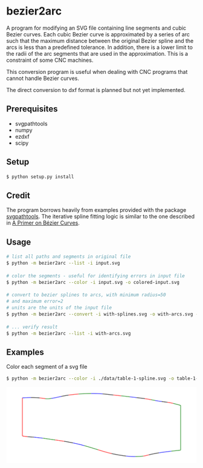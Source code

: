 # bezier2arc

A program for modifying an SVG file containing line segments and cubic 
Bezier curves. Each cubic Bezier curve is approximated by a series of arc such
that the maximum distance between the original Bezier spline and the arcs is less than a predefined tolerance.
In addition, there is a lower limit to the radii of the arc segments that are 
used in the approximation. This is a constraint of some CNC machines.

This conversion program is useful when dealing with CNC programs 
that cannot handle Bezier curves.

The direct conversion to dxf format is planned but not yet implemented.

## Prerequisites

- svgpathtools
- numpy
- ezdxf
- scipy

## Setup

```bash
$ python setup.py install
```

## Credit

The program borrows heavily from examples provided with the 
package [svgpathtools](https://github.com/mathandy/svgpathtools).
The iterative spline fitting logic is similar to the one described in
[A Primer on Bézier Curves](https://pomax.github.io/bezierinfo/).

## Usage

```bash
# list all paths and segments in original file
$ python -m bezier2arc --list -i input.svg

# color the segments - useful for identifying errors in input file
$ python -m bezier2arc --color -i input.svg -o colored-input.svg

# convert to bezier splines to arcs, with minimum radius=50
# and maximum error=2
# units are the units of the input file
$ python -m bezier2arc --convert -i with-splines.svg -o with-arcs.svg -r 50 -d 2

# ... verify result
$ python -m bezier2arc --list -i with-arcs.svg
```

## Examples

Color each segment of a svg file
```bash
$ python -m bezier2arc --color -i ./data/table-1-spline.svg -o table-1-spline-colors.svg
```

![table-1-spline-colors.svg](table-1-spline-colors.svg)


